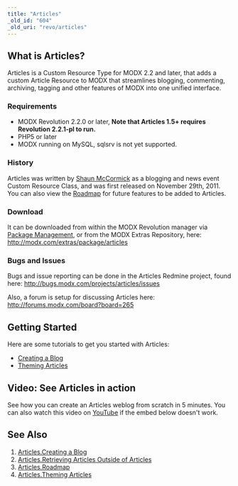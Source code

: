 ```yaml
---
title: "Articles"
_old_id: "604"
_old_uri: "revo/articles"
---
```


## What is Articles?

 Articles is a Custom Resource Type for MODX 2.2 and later, that adds a custom Article Resource to MODX that streamlines blogging, commenting, archiving, tagging and other features of MODX into one unified interface.

### Requirements

- MODX Revolution 2.2.0 or later, **Note that Articles 1.5+ requires Revolution 2.2.1-pl to run.**
- PHP5 or later
- MODX running on MySQL, sqlsrv is not yet supported.

### History

 Articles was written by [Shaun McCormick](/display/~splittingred) as a blogging and news event Custom Resource Class, and was first released on November 29th, 2011. You can also view the [Roadmap](/extras/articles/articles.roadmap "Articles.Roadmap") for future features to be added to Articles.

### Download

 It can be downloaded from within the MODX Revolution manager via [Package Management](developing-in-modx/advanced-development/package-management "Package Management"), or from the MODX Extras Repository, here: <http://modx.com/extras/package/articles>

### Bugs and Issues

 Bugs and issue reporting can be done in the Articles Redmine project, found here: <http://bugs.modx.com/projects/articles/issues>

 Also, a forum is setup for discussing Articles here: <http://forums.modx.com/board?board=265>

## Getting Started

 Here are some tutorials to get you started with Articles:

- [Creating a Blog](/extras/articles/articles.creating-a-blog "Articles.Creating a Blog")
- [Theming Articles](/extras/articles/articles.theming-articles "Articles.Theming Articles")

## Video: See Articles in action

See how you can create an Articles weblog from scratch in 5 minutes. You can also watch this video on [YouTube](http://www.youtube.com/watch?v=WLCGsAEdTJY) if the embed below doesn't work.

## See Also

1. [Articles.Creating a Blog](/extras/articles/articles.creating-a-blog)
2. [Articles.Retrieving Articles Outside of Articles](/extras/articles/articles.retrieving-articles-outside-of-articles)
3. [Articles.Roadmap](/extras/articles/articles.roadmap)
4. [Articles.Theming Articles](/extras/articles/articles.theming-articles)